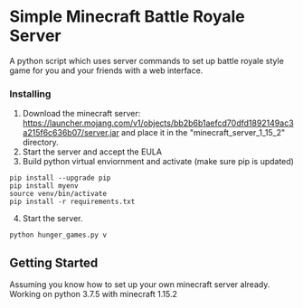 # Simple Minecraft Battle Royale Server
A python script which uses server commands to set up battle royale style game for you and your friends with a web interface. 

### Installing
1. Download the minecraft server: https://launcher.mojang.com/v1/objects/bb2b6b1aefcd70dfd1892149ac3a215f6c636b07/server.jar and place it in the "minecraft_server_1_15_2" directory.
2. Start the server and accept the EULA
3. Build python virtual enviornment and activate (make sure pip is updated)
```
pip install --upgrade pip
pip install myenv
source venv/bin/activate
pip install -r requirements.txt
```
4. Start the server.
```
python hunger_games.py v
```

## Getting Started
Assuming you know how to set up your own minecraft server already. Working on python 3.7.5 with minecraft 1.15.2
